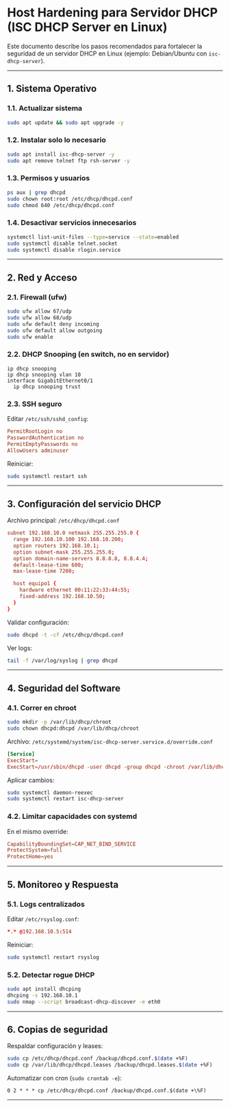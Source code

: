 # Host Hardening para Servidor DHCP (ISC DHCP Server en Linux)

Este documento describe los pasos recomendados para fortalecer la seguridad de un servidor DHCP en Linux (ejemplo: Debian/Ubuntu con `isc-dhcp-server`).  

---

## 1. Sistema Operativo

### 1.1. Actualizar sistema
```bash
sudo apt update && sudo apt upgrade -y
```

### 1.2. Instalar solo lo necesario
```bash
sudo apt install isc-dhcp-server -y
sudo apt remove telnet ftp rsh-server -y
```

### 1.3. Permisos y usuarios
```bash
ps aux | grep dhcpd
sudo chown root:root /etc/dhcp/dhcpd.conf
sudo chmod 640 /etc/dhcp/dhcpd.conf
```

### 1.4. Desactivar servicios innecesarios
```bash
systemctl list-unit-files --type=service --state=enabled
sudo systemctl disable telnet.socket
sudo systemctl disable rlogin.service
```

---

## 2. Red y Acceso

### 2.1. Firewall (ufw)
```bash
sudo ufw allow 67/udp
sudo ufw allow 68/udp
sudo ufw default deny incoming
sudo ufw default allow outgoing
sudo ufw enable
```

### 2.2. DHCP Snooping (en switch, no en servidor)
```text
ip dhcp snooping
ip dhcp snooping vlan 10
interface GigabitEthernet0/1
  ip dhcp snooping trust
```

### 2.3. SSH seguro  
Editar `/etc/ssh/sshd_config`:
```conf
PermitRootLogin no
PasswordAuthentication no
PermitEmptyPasswords no
AllowUsers adminuser
```
Reiniciar:
```bash
sudo systemctl restart ssh
```

---

## 3. Configuración del servicio DHCP

Archivo principal: `/etc/dhcp/dhcpd.conf`
```conf
subnet 192.168.10.0 netmask 255.255.255.0 {
  range 192.168.10.100 192.168.10.200;
  option routers 192.168.10.1;
  option subnet-mask 255.255.255.0;
  option domain-name-servers 8.8.8.8, 8.8.4.4;
  default-lease-time 600;
  max-lease-time 7200;

  host equipo1 {
    hardware ethernet 00:11:22:33:44:55;
    fixed-address 192.168.10.50;
  }
}
```

Validar configuración:
```bash
sudo dhcpd -t -cf /etc/dhcp/dhcpd.conf
```

Ver logs:
```bash
tail -f /var/log/syslog | grep dhcpd
```

---

## 4. Seguridad del Software

### 4.1. Correr en chroot
```bash
sudo mkdir -p /var/lib/dhcp/chroot
sudo chown dhcpd:dhcpd /var/lib/dhcp/chroot
```

Archivo: `/etc/systemd/system/isc-dhcp-server.service.d/override.conf`
```conf
[Service]
ExecStart=
ExecStart=/usr/sbin/dhcpd -user dhcpd -group dhcpd -chroot /var/lib/dhcp/chroot
```

Aplicar cambios:
```bash
sudo systemctl daemon-reexec
sudo systemctl restart isc-dhcp-server
```

### 4.2. Limitar capacidades con systemd
En el mismo override:
```conf
CapabilityBoundingSet=CAP_NET_BIND_SERVICE
ProtectSystem=full
ProtectHome=yes
```

---

## 5. Monitoreo y Respuesta

### 5.1. Logs centralizados
Editar `/etc/rsyslog.conf`:
```conf
*.* @192.168.10.5:514
```
Reiniciar:
```bash
sudo systemctl restart rsyslog
```

### 5.2. Detectar rogue DHCP
```bash
sudo apt install dhcping
dhcping -s 192.168.10.1
sudo nmap --script broadcast-dhcp-discover -e eth0
```

---

## 6. Copias de seguridad

Respaldar configuración y leases:
```bash
sudo cp /etc/dhcp/dhcpd.conf /backup/dhcpd.conf.$(date +%F)
sudo cp /var/lib/dhcp/dhcpd.leases /backup/dhcpd.leases.$(date +%F)
```

Automatizar con cron (`sudo crontab -e`):
```cron
0 2 * * * cp /etc/dhcp/dhcpd.conf /backup/dhcpd.conf.$(date +\%F)
```

---
